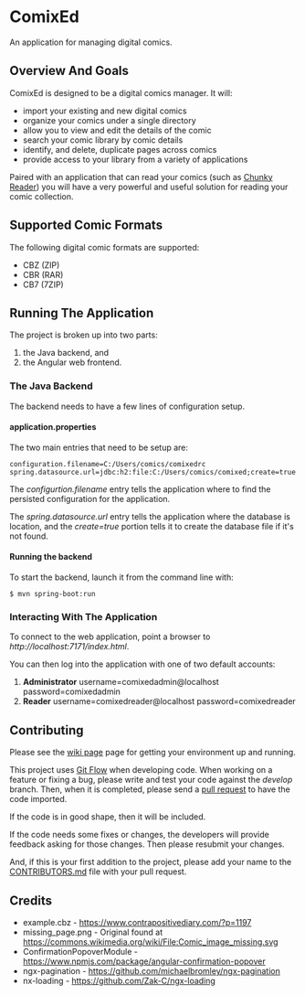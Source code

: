 # ComixEd
An application for managing digital comics.

## Overview And Goals
ComixEd is designed to be a digital comics manager. It will:

 * import your existing and new digital comics
 * organize your comics under a single directory
 * allow you to view and edit the details of the comic	
 * search your comic library by comic details
 * identify, and delete, duplicate pages across comics
 * provide access to your library from a variety of applications

Paired with an application that can read your comics (such as
[Chunky Reader](http://chunkyreader.com/)) you will have a very powerful
and useful solution for reading your comic collection.

## Supported Comic Formats

The following digital comic formats are supported:

 * CBZ (ZIP)
 * CBR (RAR)
 * CB7 (7ZIP)

## Running The Application

The project is broken up into two parts:
1. the Java backend, and
1. the Angular web frontend.

### The Java Backend

The backend needs to have a few lines of configuration setup.

#### application.properties

The two main entries that need to be setup are:

    configuration.filename=C:/Users/comics/comixedrc
    spring.datasource.url=jdbc:h2:file:C:/Users/comics/comixed;create=true

The *configurtion.filename* entry tells the application where to find the persisted configuration for the application.

The *spring.datasource.url* entry tells the application where the database is location, and the *create=true* portion tells it to create the database file if it's not found.

#### Running the backend

To start the backend, launch it from the command line with:

    $ mvn spring-boot:run

### Interacting With The Application

To connect to the web application, point a browser to *http://localhost:7171/index.html*.

You can then log into the application with one of two default accounts:

1. **Administrator** username=comixedadmin@localhost password=comixedadmin
1. **Reader** username=comixedreader@localhost password=comixedreader

## Contributing

Please see the [wiki page](../../wiki/Developer-Setup) page for getting your
environment up and running.

This project uses [Git Flow](http://www.atlassian.com/git/tutorials/comparing-workflows/gitflow-workflow)
when developing code. When working on a feature or fixing a bug, please write
and test your code against the *develop* branch. Then, when it is completed,
please send a [pull request](http://help.github.com/articles/creating-a-pull-request/)
to have the code imported.

If the code is in good shape, then it will be included.

If the code needs some fixes or changes, the developers will provide feedback
asking for those changes. Then please resubmit your changes.

And, if this is your first addition to the project, please add your name to
the [CONTRIBUTORS.md](./CONTRIBUTORS.md) file with your pull request.

## Credits

* example.cbz - https://www.contrapositivediary.com/?p=1197
* missing_page.png - Original found at https://commons.wikimedia.org/wiki/File:Comic_image_missing.svg
* ConfirmationPopoverModule - https://www.npmjs.com/package/angular-confirmation-popover
* ngx-pagination - https://github.com/michaelbromley/ngx-pagination
* nx-loading - https://github.com/Zak-C/ngx-loading
